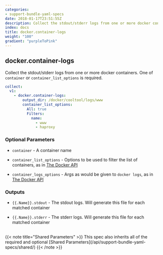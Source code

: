```yaml
---
categories:
- support-bundle-yaml-specs
date: 2018-01-17T23:51:55Z
description: Collect the stdout/stderr logs from one or more docker containers. One of `container` or `container_list_options` is required.
index: docs
title: docker.container-logs
weight: "100"
gradient: "purpleToPink"
---
```


## docker.container-logs

Collect the stdout/stderr logs from one or more docker containers. One of `container` or `container_list_options` is required.


```yaml
collect:
  v1:
    - docker.container-logs:
        output_dir: /docker/cooltool/logs/www
        container_list_options:
          All: true
          Filters:
            name:
              - www
              - haproxy
```


### Optional Parameters


- `container` - A container name


- `container_list_options` - Options to be used to filter the list of containers, as in [The Docker API](https://github.com/moby/moby/blob/master/api/types/client.go#L61)


- `container_logs_options` - Args as would be given to `docker logs`, as in [The Docker API](https://github.com/moby/moby/blob/master/api/types/client.go#L73)



### Outputs

    
- `{{.Name}}.stdout` - The stdout logs. Will generate this file for each matched container

- `{{.Name}}.stderr` - The stderr logs. Will generate this file for each matched container


<br>
{{< note title="Shared Parameters" >}}
This spec also inherits all of the required and optional [Shared Parameters](/api/support-bundle-yaml-specs/shared/)
{{< /note >}}

  